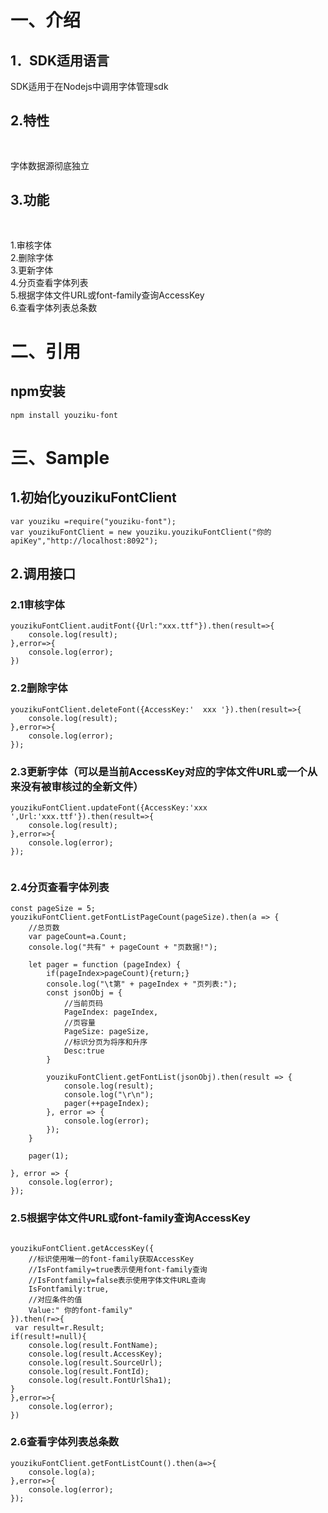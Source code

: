 # 一、介绍

## 1．SDK适用语言<br/>
SDK适用于在Nodejs中调用字体管理sdk

## 2.特性<br/>　　
字体数据源彻底独立

## 3.功能<br/>　　
1.审核字体 <br/>
2.删除字体 <br/>
3.更新字体 <br/>
4.分页查看字体列表<br/>
5.根据字体文件URL或font-family查询AccessKey<br/>
6.查看字体列表总条数 <br/>

# 二、引用
## npm安装
``` npm
npm install youziku-font
```

# 三、Sample
## 1.初始化youzikuFontClient
``` node
var youziku =require("youziku-font");
var youzikuFontClient = new youziku.youzikuFontClient("你的apiKey","http://localhost:8092");
```
## 2.调用接口

### 2.1审核字体
``` node
youzikuFontClient.auditFont({Url:"xxx.ttf"}).then(result=>{
    console.log(result);
},error=>{
    console.log(error);
})

```

### 2.2删除字体
``` node
youzikuFontClient.deleteFont({AccessKey:'  xxx '}).then(result=>{
    console.log(result);
},error=>{
    console.log(error);
});

```

### 2.3更新字体（可以是当前AccessKey对应的字体文件URL或一个从来没有被审核过的全新文件）
``` node
youzikuFontClient.updateFont({AccessKey:'xxx ',Url:'xxx.ttf'}).then(result=>{
    console.log(result);
},error=>{
    console.log(error);
});
 
```

### 2.4分页查看字体列表
``` node 
const pageSize = 5;
youzikuFontClient.getFontListPageCount(pageSize).then(a => {
    //总页数
    var pageCount=a.Count;
    console.log("共有" + pageCount + "页数据!");

    let pager = function (pageIndex) {
        if(pageIndex>pageCount){return;}
        console.log("\t第" + pageIndex + "页列表:");
        const jsonObj = {
            //当前页码
            PageIndex: pageIndex,
            //页容量
            PageSize: pageSize,
            //标识分页为将序和升序
            Desc:true
        }

        youzikuFontClient.getFontList(jsonObj).then(result => {
            console.log(result);
            console.log("\r\n");
            pager(++pageIndex);
        }, error => {
            console.log(error);
        });
    }

    pager(1);

}, error => {
    console.log(error);
});

```
### 2.5根据字体文件URL或font-family查询AccessKey
``` node

youzikuFontClient.getAccessKey({
    //标识使用唯一的font-family获取AccessKey
    //IsFontfamily=true表示使用font-family查询
    //IsFontfamily=false表示使用字体文件URL查询
    IsFontfamily:true,
    //对应条件的值
    Value:" 你的font-family"
}).then(r=>{
 var result=r.Result;
if(result!=null){
    console.log(result.FontName);
    console.log(result.AccessKey);
    console.log(result.SourceUrl);
    console.log(result.FontId);
    console.log(result.FontUrlSha1);
}
},error=>{
    console.log(error);
})

```

### 2.6查看字体列表总条数
``` node 
youzikuFontClient.getFontListCount().then(a=>{
    console.log(a);
},error=>{
    console.log(error);
});

```
